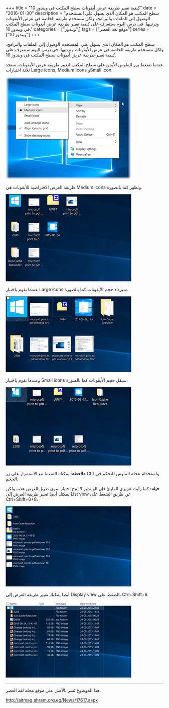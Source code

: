 +++
title = "كيفية تغيير طريقة عرض أيقونات سطح المكتب في ويندوز 10"
date = "2016-01-30"
description = "سطح المكتب هو المكان الذي يسهل على المستخدم الوصول إلى الملفات والبرامج، ولكل مستخدم طريقة الخاصة في عرض الأيقونات وترتيبها، في درس اليوم سنتعرف على كيفية تغيير طريقة عرض أيقونات سطح المكتب في ويندوز 10."
categories = ["ويندوز",]
tags = ["موقع لغة العصر"]
series = ["ويندوز 10"]
+++

سطح المكتب هو المكان الذي يسهل على المستخدم الوصول إلى الملفات والبرامج، ولكل مستخدم طريقة الخاصة في عرض الأيقونات وترتيبها، في درس اليوم سنتعرف على كيفية تغيير طريقة عرض أيقونات سطح المكتب في ويندوز 10.

عندما تضغط بزر الماوس الأيمن على سطح المكتب لتغيير طريقة عرض الأيقونات، ستجد ثلاثة اختيارات Large icons, Medium icons وSmall icon.

![1](thumbnail-2016-635897396123392518-339.png)

طريقة العرض الافتراضية للأيقونات هي Medium icons وتظهر كما بالصورة.

![2](images/2016-635897396287661571-766.png)

عندما تقوم باختيار Large icons سيزداد حجم الأيقونات كما بالصورة.

![3](images/2016-635897396444286575-428.png)

وعندما تقوم باختيار Small icons سيقل حجم الأيقونات كما بالصورة.

![4](images/2016-635897396599195568-919.png)

**ملاحظة**: يمكنك الضغط مع الاستمرار على زر Ctrl واستخدام عجلة الماوس للتحكم في الحجم.

**حيلة:**
كما رأيت عزيزي القارئ فإن الويندوز لا يتيح اختيار سوي طرق العرض هذه، ولكن يمكنك أيضا تغيير طريقة العرض إلى List view عن طريق الضغط على Ctrl+Shift+0+8.

![5](images/2016-635897396782808745-280.png)

أيضا يمكنك تغيير طريقة العرض إلى Display view بالضغط على Ctrl+Shift+6.

![6](images/2016-635897396956905861-690.png)

---
هذا الموضوع نٌشر باﻷصل على موقع مجلة لغة العصر.

http://aitmag.ahram.org.eg/News/17617.aspx